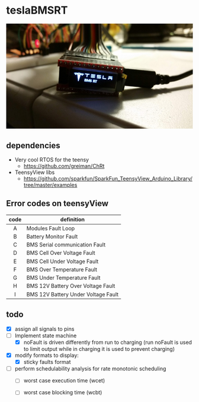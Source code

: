 # teslaBMSRT

![Tesla BMS RT](misc/20190319_221311.jpg)

## dependencies
- Very cool RTOS for the teensy
	- https://github.com/greiman/ChRt
- TeensyView libs
	- https://github.com/sparkfun/SparkFun_TeensyView_Arduino_Library/tree/master/examples
	
## Error codes on teensyView

| code | definition | 
|:----:|------------|
| A | Modules Fault Loop |
| B | Battery Monitor Fault |
| C | BMS Serial communication Fault |
| D | BMS Cell Over Voltage Fault |
| E | BMS Cell Under Voltage Fault |
| F | BMS Over Temperature Fault |
| G | BMS Under Temperature Fault |
| H | BMS 12V Battery Over Voltage Fault |
| I | BMS 12V Battery Under Voltage Fault |
	
## todo
- [X] assign all signals to pins
- [ ] Implement state machine
	- [X] noFault is driven differently from run to charging (run noFault is used to limit output while in charging it is used to prevent charging)
- [X] modify formats to display:
	- [X] sticky faults format
- [ ] perform schedulability analysis for rate monotonic scheduling
	- [ ] worst case execution time (wcet)
	- [ ] worst case blocking time (wcbt)
	
